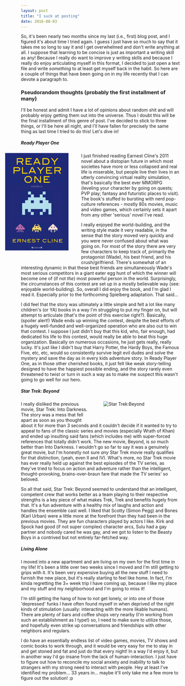 ```yaml
---
layout: post
title: "I suck at posting"
date: 2016-08-03
---
```


So, it's been nearly two months since my last (i.e., first) blog post, and I figured it's about time I tried again. I guess I just have so much to say that it takes me so long to say it and I get overwhelmed and don't write anything at all. I suppose that learning to be concise is just as important a writing skill as any! Because I really do want to improve y writing skills and because I really do enjoy articulating myself in this format, I decided to just open a text file and write _something_ to at least get myself back in the habit. So here are a couple of things that have been going on in my life recently that I can devote a paragraph to.

### Pseudorandom thoughts (probably the first installment of many)
I'll be honest and admit I have a lot of opinions about random shit and will probably enjoy getting them out into the universe. Thus I doubt this will be the final installment of this genre of post. I've decided to stick to three things, or I'll be here all night, and I'll have fallen for precisely the same thing as last time I tried to do this! Let's dive in!

##### Ready Player One

<img align="left" src="/images/post-images/ready-2.JPG" title="Ready Player One" width="40%" style="margin:0 2.5rem 2.5rem -10%">

I just finished reading Earnest Cline's 2011 novel about a distopian future in which most societies have more or less collapsed and real life is miserable, but people live their lives in an utterly convincing virtual reality simulation, that's basically the best ever MMORPG (leveling your character by going on quests; PVP play; fantasy and futuristic places to visit). The book's stuffed to bursting with nerd pop-culture references - mostly 80s movies, music and video games, which certainly sets it apart from any other 'serious' novel I've read. 

I really enjoyed the world-building, and the writing style made it very readable, in the sense that the story moved very quickly and you were never confused about what was going on. For most of the story there are very few characters to keep track of, primarily the protagonist (Wade), his best friend, and his crush/girlfriend. There's somewhat of an interesting dynamic in that these best friends are simultaneously Wade's most serious competitors in a giant eater egg hunt of which the winner will become one of (if not _the_) most powerful person in the world. Surprisingly, the circumstances of this contest are set up in a mostly believable way (see: enjoyable world-building). So, overall I did enjoy the book, and I'm glad I read it. Especially prior to the forthcoming Spielberg adaptation. That said...

I did feel that the story was ultimately a little simple and felt a lot like many children's (or YA) books in a way I'm struggling to put my finger on, but will attempt to articulate (that's the point of this exercise right?). Basically, (spoiler alert!) Wade ends up winning the contest, despite the best efforts of a hugely well-funded and well-organized operation who are also out to win that contest. I suppose I just didn't buy that this kid, who, fair enough, had dedicated his life to this contest, would really be able to beat this huge organization. Basically on numerous occasions, he just gets really, really lucky. It's just like I didn't buy that Harry Potter, the Hardy Boys, the Famous Five, etc, etc, would so consistently survive legit evil dudes and solve the mystery and save the day as in every kids adventure story. In Ready Player One, as in those other cherished books, it just felt like weak story-telling designed to have the happiest possible ending, and the story rarely even threatened to twist or turn in such a way as to make me suspect this wasn't going to go well for our hero.

##### Star Trek: Beyond

<img align="right" src="{{site.baseurl}}/images/post-images/beyond0001.jpg" title="Star Trek:Beyond" width="40%" style="margin:0 2.5rem 2.5rem 10%">

I really disliked the previous movie, Star Trek: Into Darkness. The story was a mess that fell apart as soon as you thought about it for more than 3 seconds and it couldn't decide if it wanted to try to appeal to fans of the classic series and movies (especially Wrath of Khan) and ended up insulting said fans (which includes me) with super-forced references that totally didn't work. The new movie, Beyond, is _so_ much better than Into Darkness. I wouldn't go so far to say it was a genuinely great movie, but I'm honestly not sure _any_ Star Trek movie really qualifies for that distinction, (yeah, even II and IV). What's more, no Star Trek movie has ever really held up against the best episodes of the TV series, as they've tried to focus on action and adventure rather than the intelligent, thought-provoking, brains-over-braun fare that made the TV series' so beloved. 

So all that said, Star Trek: Beyond seemed to understand that an intelligent, competent crew that works better as a team playing to their respective strengths is a key piece of what makes Trek, Trek and benefits hugely from that. It's a fun adventure with a healthy mix of laughs and action and handles the ensemble cast well. I liked that Scotty (Simon Pegg) and Bones (Karl Urban) were a little more at the forefront than they had been in the previous movies. They are fun characters played by actors I like. Kirk and Spock had good (if not super complex) character arcs, Sulu had a gay partner and nobody cared he was gay, and we got to listen to the Beasty Boys in a contrived but not entirely far-fetched way.

##### Living Alone

I moved into a new apartment and am living on my own for the first time in my life! It's been a little over two weeks since I moved and I'm still getting to grips with it. It's been very expensive buying all the new stuff I need to furnish the new place, but it's really starting to feel like home. In fact, I'm kinda regretting the 3+ week trip I have coming up, because I like my place and my stuff and my neighborhood and I'm going to miss it! 

I'm still getting the hang of how to not get lonely, or into one of those 'depressed' funks I have often found myself in when deprived of the right kinds of stimulation (usually: interacting with the more likable humans). There are plenty of bars and coffee shops very nearby (I'm working from such an establishment as I type!) so, I need to make sure to utilize those, and hopefully even strike up conversations and friendships with other neighbors and regulars. 

I do have an essentially endless list of video games, movies, TV shows and comic books to work through, and it would be very easy for me to stay in and get stoned and fat and just do that every night! In a way I'd enjoy it, but in another way I'd go insane from the lack of human-interaction. I just have to figure out how to reconcile my social anxiety and inability to talk to strangers with my strong need to interact with people. Hey at least I've identified my problem... 33 years in... maybe it'll only take me a few more to figure out the solution! :p


